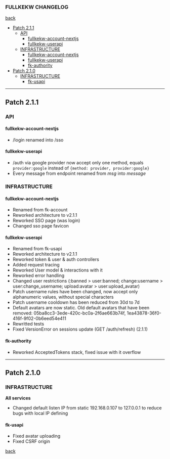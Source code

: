 ### FULLKEKW CHANGELOG

[back](../README.md)

- [Patch 2.1.1](#patch-211)
  - [API](#api)
    - [fullkekw-account-nextjs](#fullkekw-account-nextjs)
    - [fullkekw-userapi](#fullkekw-userapi)
  - [INFRASTRUCTURE](#infrastructure)
    - [fullkekw-account-nextjs](#fullkekw-account-nextjs-1)
    - [fullkekw-userapi](#fullkekw-userapi-1)
    - [fk-authority](#fk-authority)
- [Patch 2.1.0](#patch-210)
  - [INFRASTRUCTURE](#infrastructure-1)
    - [fk-usapi](#fk-usapi)

---------------------------------------------------------------

## Patch 2.1.1

### API
#### fullkekw-account-nextjs

+ /login renamed into /sso

#### fullkekw-userapi

+ /auth via google provider now accept only one method, equals ```provider:google``` instead of ```{method: provider, provider:google}```
+ Every message from endpoint renamed from *msg* into *message*

### INFRASTRUCTURE
#### fullkekw-account-nextjs

+ Renamed from fk-account
+ Reworked architecture to v2.1.1
+ Reworked SSO page (was login)
+ Changed sso page favicon

#### fullkekw-userapi

+ Renamed from fk-usapi
+ Reworked architecture to v2.1.1
+ Reworked token & user & auth controllers
+ Added request tracing
+ Reworked User model & interactions with it
+ Reworked error handling
+ Changed user restrictions (:banned > user:banned; change:username > user:change_username; upload:avatar > user:upload_avatar)
+ Patch username rules have been changed, now accept only alphanumeric values, without special characters
+ Patch username cooldown has been reduced from 30d to 7d
+ Default avatars are now static. Old default avatars that have been removed: 05ba8cc3-3ede-420c-bc0a-2f6ae663b74f, 1ea43878-36f0-416f-9f02-0b6eed54e411 
+ Rewritted tests
+ Fixed VersionError on sessions update (GET /auth/refresh) (2.1.1)

#### fk-authority

- Reworked AcceptedTokens stack, fixed issue with it overflow

---------------------------------------------------------------

## Patch 2.1.0
### INFRASTRUCTURE

**All services**
- Changed default listen IP from static 192.168.0.107 to 127.0.0.1 to reduce bugs with local IP defining

#### fk-usapi
- Fixed avatar uploading
- Fixed CSRF origin




[back](../README.md)